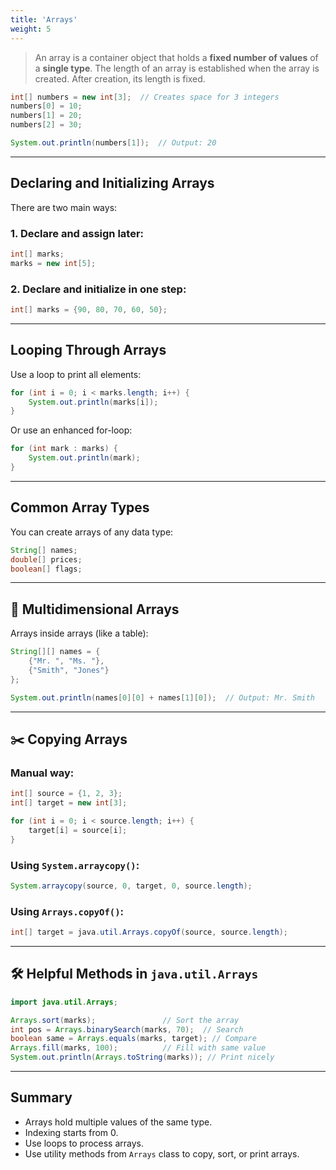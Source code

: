 ```yaml
---
title: 'Arrays'
weight: 5
---
```


> An array is a container object that holds a **fixed number of values** of a **single type**. The length of an array is established when the array is created. After creation, its length is fixed.

```java
int[] numbers = new int[3];  // Creates space for 3 integers
numbers[0] = 10;
numbers[1] = 20;
numbers[2] = 30;

System.out.println(numbers[1]);  // Output: 20
```

---

## Declaring and Initializing Arrays

There are two main ways:

### 1. Declare and assign later:

```java
int[] marks;
marks = new int[5];
```

### 2. Declare and initialize in one step:

```java
int[] marks = {90, 80, 70, 60, 50};
```

---

## Looping Through Arrays

Use a loop to print all elements:

```java
for (int i = 0; i < marks.length; i++) {
    System.out.println(marks[i]);
}
```

Or use an enhanced for-loop:

```java
for (int mark : marks) {
    System.out.println(mark);
}
```

---

## Common Array Types

You can create arrays of any data type:

```java
String[] names;
double[] prices;
boolean[] flags;
```

---

## 🧩 Multidimensional Arrays

Arrays inside arrays (like a table):

```java
String[][] names = {
    {"Mr. ", "Ms. "},
    {"Smith", "Jones"}
};

System.out.println(names[0][0] + names[1][0]);  // Output: Mr. Smith
```

---

## ✂️ Copying Arrays

### Manual way:

```java
int[] source = {1, 2, 3};
int[] target = new int[3];

for (int i = 0; i < source.length; i++) {
    target[i] = source[i];
}
```

### Using `System.arraycopy()`:

```java
System.arraycopy(source, 0, target, 0, source.length);
```

### Using `Arrays.copyOf()`:

```java
int[] target = java.util.Arrays.copyOf(source, source.length);
```

---

## 🛠️ Helpful Methods in `java.util.Arrays`

```java
import java.util.Arrays;

Arrays.sort(marks);               // Sort the array
int pos = Arrays.binarySearch(marks, 70);  // Search
boolean same = Arrays.equals(marks, target); // Compare
Arrays.fill(marks, 100);          // Fill with same value
System.out.println(Arrays.toString(marks)); // Print nicely
```

---

## Summary

* Arrays hold multiple values of the same type.
* Indexing starts from 0.
* Use loops to process arrays.
* Use utility methods from `Arrays` class to copy, sort, or print arrays.


